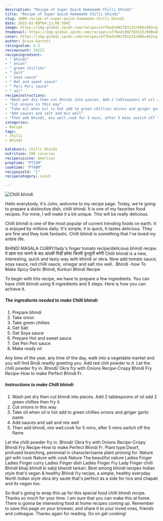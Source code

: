 ```yaml
---
description: "Recipe of Super Quick Homemade Chilli bhindi"
title: "Recipe of Super Quick Homemade Chilli bhindi"
slug: 4000-recipe-of-super-quick-homemade-chilli-bhindi
date: 2022-02-09T04:13:09.594Z
image: https://img-global.cpcdn.com/recipes/e77bedc992783133/680x482cq70/chilli-bhindi-recipe-main-photo.jpg
thumbnail: https://img-global.cpcdn.com/recipes/e77bedc992783133/680x482cq70/chilli-bhindi-recipe-main-photo.jpg
cover: https://img-global.cpcdn.com/recipes/e77bedc992783133/680x482cq70/chilli-bhindi-recipe-main-photo.jpg
author: Bruce Garrett
ratingvalue: 4.3
reviewcount: 34222
recipeingredient:
- " bhindi"
- " onion"
- " green chillies"
- " Salt"
- " Soya sauce"
- " Hot and sweet sauce"
- " Peri Peri sauce"
- " oil"
recipeinstructions:
- "Wash pet dry then cut bhindi into pieces. Add 2 tablespoons of oil add 2 green chillies then fry it."
- "Cut onions in this way"
- "Take oil when oil is hot add to green chillies onions and ginger garlic paste"
- "Add sauces and salt and mix well"
- "Then add bhindi, mix well.cook for 5 mins, after 5 mins switch off the flame"
categories:
- Recipe
tags:
- chilli
- bhindi

katakunci: chilli bhindi 
nutrition: 266 calories
recipecuisine: American
preptime: "PT15M"
cooktime: "PT40M"
recipeyield: "1"
recipecategory: Lunch

---
```



![Chilli bhindi](https://img-global.cpcdn.com/recipes/e77bedc992783133/680x482cq70/chilli-bhindi-recipe-main-photo.jpg)

Hello everybody, it's John, welcome to my recipe page. Today, we're going to prepare a distinctive dish, chilli bhindi. It is one of my favorites food recipes. For mine, I will make it a bit unique. This will be really delicious.

Chilli bhindi is one of the most popular of current trending foods on earth. It is enjoyed by millions daily. It's simple, it is quick, it tastes delicious. They are fine and they look fantastic. Chilli bhindi is something that I've loved my entire life.

BHINDI MASALA CURRY/lady&#39;s finger tomato recipe/delicious bhindi recipe. ये खास राज़ जानने के बाद आपकी भिंडी हमेशा क्रिस्पी कुरकुरी बनेगी Chilli bhindi is a new, interesting, quick and tasty way with bhindi or okra. Now add tomato sauce, soya sauce, red chilli sauce, vinegar and salt mix well.. Bhindi -how To Make Spicy Garlic Bhindi, Kurkuri Bhindi Recipe


To begin with this recipe, we have to prepare a few ingredients. You can have chilli bhindi using 8 ingredients and 5 steps. Here is how you can achieve it.

<!--inarticleads1-->

##### The ingredients needed to make Chilli bhindi:

1. Prepare  bhindi
1. Take  onion
1. Take  green chillies
1. Get  Salt
1. Get  Soya sauce
1. Prepare  Hot and sweet sauce
1. Get  Peri Peri sauce
1. Make ready  oil


Any time of the year, any time of the day, walk into a vegetable market and you will find Bindi readily greeting you. Add red chili powder to it. Let the chilli powder fry in. Bhindi/ Okra fry with Onions Recipe-Crispy Bhindi Fry Recipe-How to make Perfect Bhindi Fr. 

<!--inarticleads2-->

##### Instructions to make Chilli bhindi:

1. Wash pet dry then cut bhindi into pieces. Add 2 tablespoons of oil add 2 green chillies then fry it.
1. Cut onions in this way
1. Take oil when oil is hot add to green chillies onions and ginger garlic paste
1. Add sauces and salt and mix well
1. Then add bhindi, mix well.cook for 5 mins, after 5 mins switch off the flame


Let the chilli powder fry in. Bhindi/ Okra fry with Onions Recipe-Crispy Bhindi Fry Recipe-How to make Perfect Bhindi Fr. Plant type:Dwarf, profused branching, perennial in character(same plant prolong for. Nature girl with cook Nature with cook Nature The beautiful nature Ladies Finger Ladies Finger curry Ladies Finger dish Ladies Finger Fry Lady Finger chilli Bhindi bhaji bhindi ki sabji bhendi tarkari. Best among bhindi recipes Indian style that&#39;s vegan &amp; healthy Bhindi fry recipe, a simple, healthy everyday North Indian style okra dry saute that&#39;s perfect as a side for rice and chapati and its vegan too. 

So that's going to wrap this up for this special food chilli bhindi recipe. Thanks so much for your time. I am sure that you can make this at home. There is gonna be interesting food at home recipes coming up. Remember to save this page on your browser, and share it to your loved ones, friends and colleague. Thanks again for reading. Go on get cooking!
